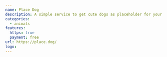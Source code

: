 ```yaml
---
name: Place Dog
description: A simple service to get cute dogs as placeholder for your webistes and designs.
categories:
  - animals
features:
  https: true
  payment: free
url: https://place.dog/
logo:
---
```

